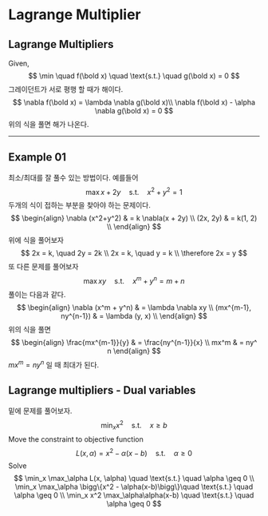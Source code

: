# Lagrange Multiplier

## Lagrange Multipliers

Given, 
$$
\min \quad f(\bold x) \quad \text{s.t.} \quad g(\bold x) = 0
$$
그레이던트가 서로 평행 할 때가 해이다.
$$
\nabla f(\bold x) = \lambda \nabla g(\bold x)\\
\nabla f(\bold x) - \alpha \nabla g(\bold x) = 0
$$
위의 식을 풀면 해가 나온다.

----

## Example 01

최소/최대를 잘 풀수 있는 방법이다. 예를들어
$$
\max x + 2y \quad \text{s.t.} \quad x^2 + y^2 = 1
$$
두개의 식이 접하는 부분을 찾아야 하는 문제이다.
$$
\begin{align}
\nabla (x^2+y^2) & = k \nabla(x + 2y) \\
(2x, 2y) & = k(1, 2) \\
\end{align}
$$
위에 식을 풀어보자
$$
2x = k, \quad 2y = 2k \\
2x = k, \quad y = k \\
\therefore 2x = y
$$
또 다른 문제를 풀어보자
$$
\max xy \quad \text{s.t.} \quad x^m + y^n = m+n
$$
풀이는 다음과 같다.
$$
\begin{align}
\nabla (x^m + y^n) & = \lambda \nabla xy \\
(mx^{m-1}, ny^{n-1}) & = \lambda (y, x) \\
\end{align}
$$
위의 식을 풀면
$$
\begin{align}
\frac{mx^{m-1}}{y} & = \frac{ny^{n-1}}{x} \\
mx^m & = ny^ n
\end{align}
$$
$mx^m = ny^n$ 일 때 최대가 된다. 



## Lagrange multipliers - Dual variables

밑에 문제를 풀어보자.
$$
\min_x x^2 \quad \text{s.t.} \quad x \geq b
$$
Move the constraint to objective function
$$
L(x, \alpha) = x^2 - \alpha(x-b) \quad \text{s.t.} \quad \alpha \geq 0
$$
Solve
$$
\min_x \max_\alpha L(x, \alpha) \quad \text{s.t.} \quad \alpha \geq 0 \\
\min_x \max_\alpha \bigg\{x^2 - \alpha(x-b)\bigg\}\quad \text{s.t.} \quad \alpha \geq 0 \\
\min_x x^2 \max_\alpha\alpha(x-b) \quad \text{s.t.} \quad \alpha \geq 0
$$


